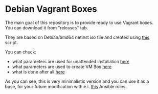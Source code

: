 Debian Vagrant Boxes
====================

The main goal of this repository is to provide ready to use Vagrant boxes. You can download it from "releases" tab.

They are based on Debian/amd64 netinst iso file and created using [this](https://github.com/kraksoft/vagrant-box/blob/master/build-debian.sh) script.

You can check:
- what parameters are used for unattended installation [here](https://github.com/kraksoft/vagrant-box/blob/master/debian/preseed.cfg)
- what parameters are used to create VM Box [here](https://github.com/kraksoft/vagrant-box/blob/master/build.sh#L196)
- what is done after all [here](https://github.com/kraksoft/vagrant-box/blob/master/late_command.sh)

As you can see, this is very minimalistic version and you can use it as a base, for your future modification with e.i. [this](https://github.com/kraksoft/ansible-roles) Ansible roles.
